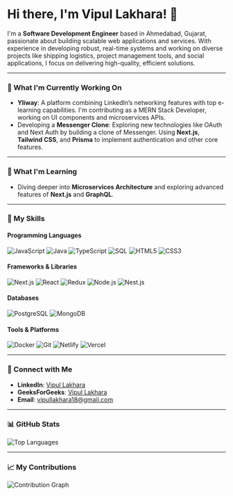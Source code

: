 # Hi there, I'm Vipul Lakhara! 👋

I'm a **Software Development Engineer** based in Ahmedabad, Gujarat, passionate about building scalable web applications and services. With experience in developing robust, real-time systems and working on diverse projects like shipping logistics, project management tools, and social applications, I focus on delivering high-quality, efficient solutions.

---

### 🔭 What I'm Currently Working On
- **Yliway**: A platform combining LinkedIn’s networking features with top e-learning capabilities. I'm contributing as a MERN Stack Developer, working on UI components and microservices APIs.
- Developing a **Messenger Clone**: Exploring new technologies like OAuth and Next Auth by building a clone of Messenger. Using **Next.js**, **Tailwind CSS**, and **Prisma** to implement authentication and other core features.

---

### 🌱 What I'm Learning
- Diving deeper into **Microservices Architecture** and exploring advanced features of **Next.js** and **GraphQL**.

---

### 💼 My Skills
#### Programming Languages
![JavaScript](https://img.shields.io/badge/-JavaScript-05122A?style=flat&logo=javascript) 
![Java](https://img.shields.io/badge/-Java-05122A?style=flat&logo=java)
![TypeScript](https://img.shields.io/badge/-TypeScript-05122A?style=flat&logo=typescript) 
![SQL](https://img.shields.io/badge/-SQL-05122A?style=flat&logo=postgresql) 
![HTML5](https://img.shields.io/badge/-HTML5-05122A?style=flat&logo=html5) 
![CSS3](https://img.shields.io/badge/-CSS3-05122A?style=flat&logo=css3)

#### Frameworks & Libraries
![Next.js](https://img.shields.io/badge/-Next.js-05122A?style=flat&logo=next.js)
![React](https://img.shields.io/badge/-React-05122A?style=flat&logo=react)
![Redux](https://img.shields.io/badge/-Redux-05122A?style=flat&logo=redux)
![Node.js](https://img.shields.io/badge/-Node.js-05122A?style=flat&logo=node.js)
![Nest.js](https://img.shields.io/badge/-Nest.js-05122A?style=flat&logo=nestjs)

#### Databases
![PostgreSQL](https://img.shields.io/badge/-PostgreSQL-05122A?style=flat&logo=postgresql)
![MongoDB](https://img.shields.io/badge/-MongoDB-05122A?style=flat&logo=mongodb)

#### Tools & Platforms
![Docker](https://img.shields.io/badge/-Docker-05122A?style=flat&logo=docker)
![Git](https://img.shields.io/badge/-Git-05122A?style=flat&logo=git)
![Netlify](https://img.shields.io/badge/-Netlify-05122A?style=flat&logo=netlify)
![Vercel](https://img.shields.io/badge/-Vercel-05122A?style=flat&logo=vercel)

---

### 💬 Connect with Me
- **LinkedIn**: [Vipul Lakhara](https://www.linkedin.com/in/vipullakhara/)
- **GeeksForGeeks**: [Vipul Lakhara](https://auth.geeksforgeeks.org/user/vipullakhara18)
- **Email**: [vipullakhara18@gmail.com](mailto:vipullakhara18@gmail.com)

---

### 📊 GitHub Stats
![Top Languages](https://github-readme-stats.vercel.app/api/top-langs/?username=vlakhara&layout=compact&theme=radical&card_width=100%25)

---

### 📈 My Contributions

![Contribution Graph](https://github-readme-activity-graph.cyclic.app/graph?username=vlakhara&theme=react-dark&card_width=100%25)


